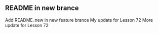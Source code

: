 ## README in new brance

Add README_new in new feature brance
My update for Lesson 72
More update for Lesson 72
